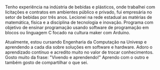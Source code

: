 Tenho experiência na indústria de bebidas e plásticos, onde trabalhei com licitações e contratos em ambientes público e privado, fui empresária no setor de bebidas por três anos. Lecionei na rede estadual as matérias de matemática, física e a disciplina de tecnologia e inovação. Programa com objetivo de ensinar programação usando software de programação em blocos ou linguagem C focado na cultura maker com Arduino.

Atualmente, estou cursando Engenharia da Computação na Univesp e aprendendo a cada dia sobre soluções em software e hardware. Adoro o aprendizado contínuo e acredito muito no valor de trocar conhecimentos. Gosto muito da frase: "Vivendo e aprendendo!" Aprendo com o outro e também gosto de compartilhar o que sei.
